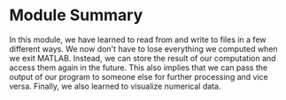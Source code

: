 # Module Summary

In this module, we have learned to read from and write to files in a few different ways. We now don't have to lose everything we computed when we exit MATLAB. Instead, we can store the result of our computation and access them again in the future. This also implies that we can pass the output of our program to someone else for further processing and vice versa. Finally, we also learned to visualize numerical data. 